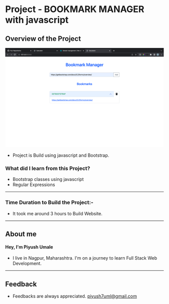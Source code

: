# Project - **BOOKMARK MANAGER with javascript**

## **Overview of the Project** 

![Alt Live-Screenshot](/ss1.png)



- Project is Build using javascript and Bootstrap.



### **What did I learn from this Project?**

 - Bootstrap classes using javascript
 - Regular Expressions
 

---

### **Time Duration to Build the Project:-**

- It took me around 3 hours to Build Website. 

---

## **About me**

#### **Hey, I'm Piyush Umale**

- I live in Nagpur, Maharashtra. I'm on a journey to learn Full Stack Web Development.

---

## **Feedback**
- Feedbacks are always appreciated. piyush7uml@gmail.com
